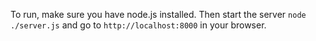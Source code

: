 To run, make sure you have node.js installed. Then start the server `node ./server.js` and go to `http://localhost:8000` in your browser.

